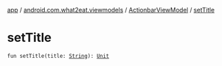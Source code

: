 [app](../../index.md) / [android.com.what2eat.viewmodels](../index.md) / [ActionbarViewModel](index.md) / [setTitle](./set-title.md)

# setTitle

`fun setTitle(title: `[`String`](https://kotlinlang.org/api/latest/jvm/stdlib/kotlin/-string/index.html)`): `[`Unit`](https://kotlinlang.org/api/latest/jvm/stdlib/kotlin/-unit/index.html)
